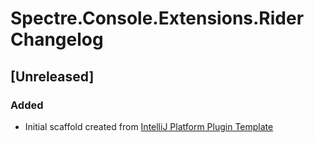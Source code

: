 <!-- Keep a Changelog guide -> https://keepachangelog.com -->

# Spectre.Console.Extensions.Rider Changelog

## [Unreleased]
### Added
- Initial scaffold created from [IntelliJ Platform Plugin Template](https://github.com/JetBrains/intellij-platform-plugin-template)
